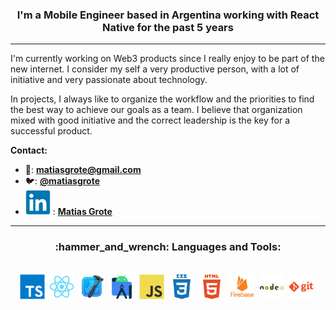 <h3 align="center">I'm a Mobile Engineer based in Argentina working with React Native for the past 5 years</h3>

---

I'm currently working on Web3 products since I really enjoy to be part of the new internet. I consider my self a very productive person, with a lot of initiative and very passionate about technology.

In projects, I always like to organize the workflow and the priorities to find the best way to achieve our goals as a team. I believe that organization mixed with good initiative and the correct leadership is the key for a successful product.

**Contact:**

- 📩: **matiasgrote@gmail.com**
- 🐦: **[@matiasgrote](https://twitter.com/MatiasGrote)**
- <img src="https://github.com/devicons/devicon/blob/master/icons/linkedin/linkedin-original.svg" title="LinkedIn" alt="LinkedIn" width="40" height="40"/>&nbsp;: **[Matias Grote](https://www.linkedin.com/in/matias-grote/)**

---

<h3 align="center">:hammer_and_wrench: Languages and Tools:</h3>
<br/>
<div align="center">
  <img src="https://github.com/devicons/devicon/blob/master/icons/typescript/typescript-original.svg" title="TypeScript" alt="TypeScript" width="40" height="40"/>&nbsp;
  <img src="https://github.com/devicons/devicon/blob/master/icons/react/react-original.svg" title="ReactNative & React" alt="ReactNative" width="40" height="40"/>&nbsp;
  <img src="https://github.com/devicons/devicon/blob/master/icons/xcode/xcode-original.svg" title="Xcode" alt="Xcode" width="40" height="40"/>&nbsp;
  <img src="https://github.com/devicons/devicon/blob/master/icons/androidstudio/androidstudio-original.svg" title="AndroidStudio" alt="AndroidStudio" width="40" height="40"/>&nbsp;
  <img src="https://github.com/devicons/devicon/blob/master/icons/javascript/javascript-original.svg" title="JavaScript" alt="JavaScript" width="40" height="40"/>&nbsp;
  <img src="https://github.com/devicons/devicon/blob/master/icons/css3/css3-plain-wordmark.svg"  title="CSS3" alt="CSS" width="40" height="40"/>&nbsp;
  <img src="https://github.com/devicons/devicon/blob/master/icons/html5/html5-plain-wordmark.svg" title="HTML5" alt="HTML" width="40" height="40"/>&nbsp;
  <img src="https://github.com/devicons/devicon/blob/master/icons/firebase/firebase-plain-wordmark.svg" title="Firebase" alt="Firebase" width="40" height="40"/>&nbsp;
  <img src="https://github.com/devicons/devicon/blob/master/icons/nodejs/nodejs-original-wordmark.svg" title="NodeJS" alt="NodeJS" width="40" height="40"/>&nbsp;
  <img src="https://github.com/devicons/devicon/blob/master/icons/git/git-plain-wordmark.svg" title="Git" \*\*alt="Git" width="40" height="40"/>&nbsp;

</div>
